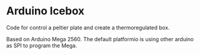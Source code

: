 # Arduino Icebox
Code for control a peltier plate and create a thermoregulated box.

Based on Arduino Mega 2560. The default platformio is using other arduino as SPI to program the Mega.